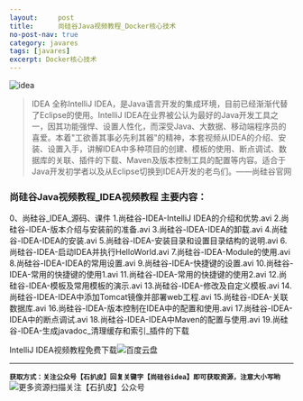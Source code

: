 ```yaml
---
layout:     post
title:      尚硅谷Java视频教程_Docker核心技术
no-post-nav: true
category: javares
tags: [javares]
excerpt: Docker核心技术
---
```



![idea](https://upload-images.jianshu.io/upload_images/12555954-294998209abb0539.png?imageMogr2/auto-orient/strip%7CimageView2/2/w/1240)
> IDEA 全称IntelliJ IDEA，是Java语言开发的集成环境，目前已经渐渐代替了Eclipse的使用。IntelliJ IDEA在业界被公认为最好的Java开发工具之一，因其功能强悍、设置人性化，而深受Java、大数据、移动端程序员的喜爱。本着"工欲善其事必先利其器"的精神，本套视频从IDEA的介绍、安装、设置入手，讲解IDEA中多种项目的创建、模板的使用、断点调试、数据库的关联、插件的下载、Maven及版本控制工具的配置等内容。适合于Java开发初学者以及从Eclipse切换到IDEA开发的老鸟们。——尚硅谷官网

### 尚硅谷Java视频教程_IDEA视频教程 主要内容：

0、尚硅谷_IDEA_源码、课件 
1.尚硅谷-IDEA-IntelliJ IDEA的介绍和优势.avi 
2.尚硅谷-IDEA-版本介绍与安装前的准备.avi 
3.尚硅谷-IDEA-IDEA的卸载.avi 
4.尚硅谷-IDEA-IDEA的安装.avi 
5.尚硅谷-IDEA-安装目录和设置目录结构的说明.avi 
6.尚硅谷-IDEA-启动IDEA并执行HelloWorld.avi 
7.尚硅谷-IDEA-Module的使用.avi 
8.尚硅谷-IDEA-IDEA的常用设置.avi 
9.尚硅谷-IDEA-快捷键的设置.avi 
10.尚硅谷-IDEA-常用的快捷键的使用1.avi 
11.尚硅谷-IDEA-常用的快捷键的使用2.avi 
12.尚硅谷-IDEA-模板及常用模板的演示.avi 
13.尚硅谷-IDEA-修改及自定义模板.avi 
14.尚硅谷-IDEA-IDEA中添加Tomcat镜像并部署web工程.avi 
15.尚硅谷-IDEA-关联数据库.avi 
16.尚硅谷-IDEA-版本控制在IDEA中的配置和使用.avi 
17.尚硅谷-IDEA-IDEA中的断点调试.avi 
18.尚硅谷-IDEA-IDEA中Maven的配置与使用.avi 
19.尚硅谷-IDEA-生成javadoc_清理缓存和索引_插件的下载

IntelliJ IDEA视频教程免费下载![百度云盘](https://upload-images.jianshu.io/upload_images/12555954-6de277c1b9606d9b.png?imageMogr2/auto-orient/strip%7CimageView2/2/w/1240)

---
**`获取方式：关注公众号【石扒皮】回复关键字【尚硅谷idea】即可获取资源，注意大小写哟`**
![更多资源扫描关注【石扒皮】公众号](https://upload-images.jianshu.io/upload_images/12555954-392dfb59326481b0.png?imageMogr2/auto-orient/strip%7CimageView2/2/w/1240)
